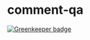 # comment-qa

[![Greenkeeper badge](https://badges.greenkeeper.io/drazisil/comment-qa.svg)](https://greenkeeper.io/)
